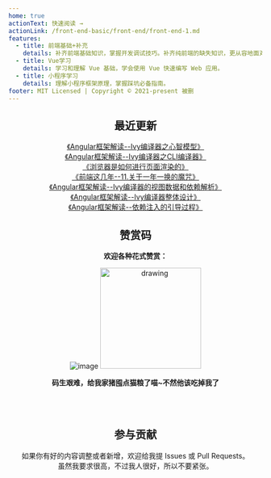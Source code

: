 ```yaml
---
home: true
actionText: 快速阅读 →
actionLink: /front-end-basic/front-end/front-end-1.md
features:
  - title: 前端基础+补充
    details: 补齐前端基础知识，掌握开发调试技巧。补齐纯前端的缺失知识，更从容地面对面试官。
  - title: Vue学习
    details: 学习和理解 Vue 基础，学会使用 Vue 快速编写 Web 应用。
  - title: 小程序学习
    details: 理解小程序框架原理，掌握踩坑必备指南。
footer: MIT Licensed | Copyright © 2021-present 被删
---
```


<div style="text-align: center;">

## 最近更新

[《Angular框架解读--Ivy编译器之心智模型》](/angular/deep-into-angular/angular-design-ivy-3-mental-model.md)   
[《Angular框架解读--Ivy编译器之CLI编译器》](/angular/deep-into-angular/angular-design-ivy-2-cli-compiler.md)   
[《浏览器是如何进行页面渲染的》](/front-end-basic/understanding/web-browser-render.md)   
[《前端这几年--11.关于一年一换的魔咒》](/front-end-work/front-end-days/about-front-end-11.md)   
[《Angular框架解读--Ivy编译器的视图数据和依赖解析》](/angular/deep-into-angular/angular-design-ivy-1-view-data-and-node-injector.md)   
[《Angular框架解读--Ivy编译器整体设计》](/angular/deep-into-angular/angular-design-ivy-0-design.md)   
[《Angular框架解读--依赖注入的引导过程》](/angular/deep-into-angular/angular-design-di-3-bootstrap.md)   

## 赞赏码

**欢迎各种花式赞赏：**

![image](https://github-imglib-1255459943.cos.ap-chengdu.myqcloud.com/2code2.jpg)
<img src="https://github-imglib-1255459943.cos.ap-chengdu.myqcloud.com/chunzhu.jpg" alt="drawing" width="200"/>

**码生艰难，给我家猪囤点猫粮了喵~不然他该吃掉我了**

<br />
<br />

## 参与贡献
如果你有好的内容调整或者新增，欢迎给我提 Issues 或 Pull Requests。  
虽然我要求很高，不过我人很好，所以不要紧张。

</div>
